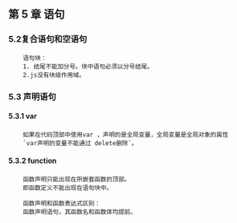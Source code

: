 ## 第 5 章 语句
### 5.2复合语句和空语句
		语句块：
        1. 结尾不能加分号。块中语句必须以分号结尾。
        2.js没有块级作用域。
### 5.3 声明语句
#### 5.3.1 var
		如果在代码顶部中使用var ，声明的是全局变量，全局变量是全局对象的属性
        `var声明的变量不能通过 delete删除`。
#### 5.3.2 function
		函数声明只能出现在所嵌套函数的顶部。
        即函数定义不能出现在语句块中。
        
        函数声明和函数表达式区别：
        函数声明语句，其函数名和函数体均提前。